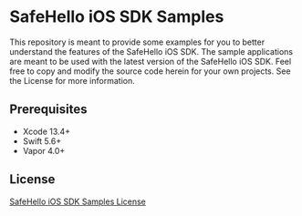 # SafeHello iOS SDK Samples

This repository is meant to provide some examples for you to better understand the features of the SafeHello iOS SDK. The sample applications are meant to be used with the latest version of the SafeHello iOS SDK. Feel free to copy and modify the source code herein for your own projects. See the License for more information.

## Prerequisites

- Xcode 13.4+
- Swift 5.6+
- Vapor 4.0+

## License

[SafeHello iOS SDK Samples License](LICENSE)
